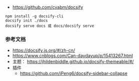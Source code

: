 
- https://github.com/cvabm/docsify

```
npm install -g docsify-cli
docsify init ./docs
docsify serve docs 或 docs/docsify serve

```

### 参考文档
- https://docsify.js.org/#/zh-cn/
- https://www.cnblogs.com/Can-daydayup/p/15413267.html
- 主题： https://jhildenbiddle.github.io/docsify-themeable/#/ 
- 插件
    - https://github.com/iPeng6/docsify-sidebar-collapse

